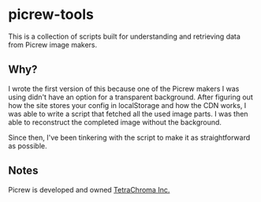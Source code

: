 # picrew-tools

This is a collection of scripts built for understanding and retrieving data from Picrew image makers.

## Why?

I wrote the first version of this because one of the Picrew makers I was using didn't have an option for a transparent background.
After figuring out how the site stores your config in localStorage and how the CDN works, I was able to write a script that fetched all the used image parts.
I was then able to reconstruct the completed image without the background.

Since then, I've been tinkering with the script to make it as straightforward as possible.

## Notes

Picrew is developed and owned [TetraChroma Inc.](https://tetrachroma.co.jp/)
